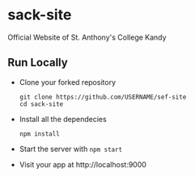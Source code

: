 # sack-site
Official Website of St. Anthony's College Kandy
## Run Locally

- Clone your forked repository
    ```
    git clone https://github.com/USERNAME/sef-site
    cd sack-site
    ```
- Install all the dependecies
    ```
    npm install
    ```
- Start the server with `npm start`

- Visit your app at http://localhost:9000